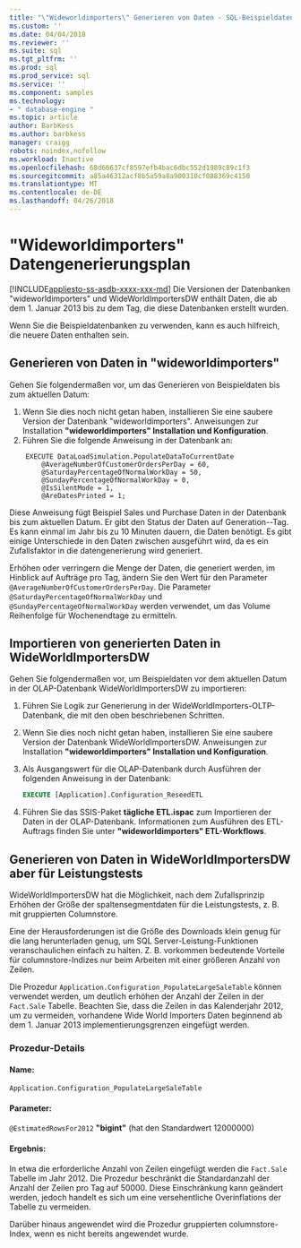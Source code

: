 ```yaml
---
title: "\"Wideworldimporters\" Generieren von Daten - SQL-Beispieldatenbank | Microsoft Docs"
ms.custom: ''
ms.date: 04/04/2018
ms.reviewer: ''
ms.suite: sql
ms.tgt_pltfrm: ''
ms.prod: sql
ms.prod_service: sql
ms.service: ''
ms.component: samples
ms.technology:
- " database-engine "
ms.topic: article
author: BarbKess
ms.author: barbkess
manager: craigg
robots: noindex,nofollow
ms.workload: Inactive
ms.openlocfilehash: 68d66637cf8597efb4bac6dbc552d1989c89c1f3
ms.sourcegitcommit: a85a46312acf8b5a59a8a900310cf088369c4150
ms.translationtype: MT
ms.contentlocale: de-DE
ms.lasthandoff: 04/26/2018
---
```

# <a name="wideworldimporters-data-generation"></a>"Wideworldimporters" Datengenerierungsplan
[!INCLUDE[appliesto-ss-asdb-xxxx-xxx-md](../includes/appliesto-ss-asdb-xxxx-xxx-md.md)]
Die Versionen der Datenbanken "wideworldimporters" und WideWorldImportersDW enthält Daten, die ab dem 1. Januar 2013 bis zu dem Tag, die diese Datenbanken erstellt wurden.

Wenn Sie die Beispieldatenbanken zu verwenden, kann es auch hilfreich, die neuere Daten enthalten sein.

## <a name="data-generation-in-wideworldimporters"></a>Generieren von Daten in "wideworldimporters"

Gehen Sie folgendermaßen vor, um das Generieren von Beispieldaten bis zum aktuellen Datum:

1. Wenn Sie dies noch nicht getan haben, installieren Sie eine saubere Version der Datenbank "wideworldimporters". Anweisungen zur Installation **"wideworldimporters" Installation und Konfiguration**.
2. Führen Sie die folgende Anweisung in der Datenbank an:

```
    EXECUTE DataLoadSimulation.PopulateDataToCurrentDate
        @AverageNumberOfCustomerOrdersPerDay = 60,
        @SaturdayPercentageOfNormalWorkDay = 50,
        @SundayPercentageOfNormalWorkDay = 0,
        @IsSilentMode = 1,
        @AreDatesPrinted = 1;
```

Diese Anweisung fügt Beispiel Sales und Purchase Daten in der Datenbank bis zum aktuellen Datum. Er gibt den Status der Daten auf Generation--Tag. Es kann einmal im Jahr bis zu 10 Minuten dauern, die Daten benötigt. Es gibt einige Unterschiede in den Daten zwischen ausgeführt wird, da es ein Zufallsfaktor in die datengenerierung wird generiert.

Erhöhen oder verringern die Menge der Daten, die generiert werden, im Hinblick auf Aufträge pro Tag, ändern Sie den Wert für den Parameter `@AverageNumberOfCustomerOrdersPerDay`. Die Parameter `@SaturdayPercentageOfNormalWorkDay` und `@SundayPercentageOfNormalWorkDay` werden verwendet, um das Volume Reihenfolge für Wochenendtage zu ermitteln.

## <a name="importing-generated-data-in-wideworldimportersdw"></a>Importieren von generierten Daten in WideWorldImportersDW

Gehen Sie folgendermaßen vor, um Beispieldaten vor dem aktuellen Datum in der OLAP-Datenbank WideWorldImportersDW zu importieren:

1. Führen Sie Logik zur Generierung in der WideWorldImporters-OLTP-Datenbank, die mit den oben beschriebenen Schritten.
2. Wenn Sie dies noch nicht getan haben, installieren Sie eine saubere Version der Datenbank WideWorldImportersDW. Anweisungen zur Installation **"wideworldimporters" Installation und Konfiguration**.
3. Als Ausgangswert für die OLAP-Datenbank durch Ausführen der folgenden Anweisung in der Datenbank:

    ```sql
    EXECUTE [Application].Configuration_ReseedETL
    ```

4. Führen Sie das SSIS-Paket **tägliche ETL.ispac** zum Importieren der Daten in der OLAP-Datenbank. Informationen zum Ausführen des ETL-Auftrags finden Sie unter **"wideworldimporters" ETL-Workflows**.

## <a name="generating-data-in-wideworldimportersdw-for-performance-testing"></a>Generieren von Daten in WideWorldImportersDW aber für Leistungstests

WideWorldImportersDW hat die Möglichkeit, nach dem Zufallsprinzip Erhöhen der Größe der spaltensegmentdaten für die Leistungstests, z. B. mit gruppierten Columnstore.

Eine der Herausforderungen ist die Größe des Downloads klein genug für die lang herunterladen genug, um SQL Server-Leistung-Funktionen veranschaulichen einfach zu halten. Z. B. vorkommen bedeutende Vorteile für columnstore-Indizes nur beim Arbeiten mit einer größeren Anzahl von Zeilen. 

Die Prozedur `Application.Configuration_PopulateLargeSaleTable` können verwendet werden, um deutlich erhöhen der Anzahl der Zeilen in der `Fact.Sale` Tabelle. Beachten Sie, dass die Zeilen in das Kalenderjahr 2012, um zu vermeiden, vorhandene Wide World Importers Daten beginnend ab dem 1. Januar 2013 implementierungsgrenzen eingefügt werden.

### <a name="procedure-details"></a>Prozedur-Details

#### <a name="name"></a>Name: 

    Application.Configuration_PopulateLargeSaleTable

#### <a name="parameters"></a>Parameter:

  `@EstimatedRowsFor2012` **"bigint"** (hat den Standardwert 12000000)

#### <a name="result"></a>Ergebnis:

In etwa die erforderliche Anzahl von Zeilen eingefügt werden die `Fact.Sale` Tabelle im Jahr 2012. Die Prozedur beschränkt die Standardanzahl der Anzahl der Zeilen pro Tag auf 50000. Diese Einschränkung kann geändert werden, jedoch handelt es sich um eine versehentliche Overinflations der Tabelle zu vermeiden.

Darüber hinaus angewendet wird die Prozedur gruppierten columnstore-Index, wenn es nicht bereits angewendet wurde.
